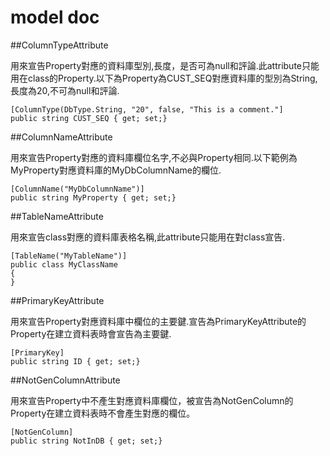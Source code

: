 # model doc

##ColumnTypeAttribute

用來宣告Property對應的資料庫型別,長度，是否可為null和評論.此attribute只能用在class的Property.以下為Property為CUST_SEQ對應資料庫的型別為String,長度為20,不可為null和評論.


    [ColumnType(DbType.String, "20", false, "This is a comment."]
    public string CUST_SEQ { get; set;}


##ColumnNameAttribute

用來宣告Property對應的資料庫欄位名字,不必與Property相同.以下範例為MyProperty對應資料庫的MyDbColumnName的欄位.


    [ColumnName("MyDbColumnName")]
    public string MyProperty { get; set;}

##TableNameAttribute

用來宣告class對應的資料庫表格名稱,此attribute只能用在對class宣告.

    [TableName("MyTableName")]
    public class MyClassName
    {
    }

##PrimaryKeyAttribute

用來宣告Property對應資料庫中欄位的主要鍵.宣告為PrimaryKeyAttribute的Property在建立資料表時會宣告為主要鍵.

    [PrimaryKey]
    public string ID { get; set;}

##NotGenColumnAttribute

用來宣告Property中不產生對應資料庫欄位，被宣告為NotGenColumn的Property在建立資料表時不會產生對應的欄位。

    [NotGenColumn]
    public string NotInDB { get; set;}
